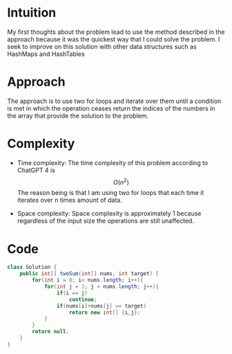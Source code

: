 # Intuition
My first thoughts about the problem lead to use the method described in the approach because it was the quickest way that I could solve the problem. I seek to improve on this solution with other data structures such as HashMaps and HashTables

# Approach
The approach is to use two for loops and iterate over them until a condition is met in which the operation ceases return the indices of the numbers in the array that provide the solution to the problem.

# Complexity
- Time complexity:
The time complexity of this problem according to ChatGPT 4 is $$O(n^2)$$
The reason being is that I am using two for loops that each time it iterates over n times amount of data.

- Space complexity:
Space complexity is approximately 1 because regardless of the input size the operations are still unaffected.

# Code
```Java
class Solution {
    public int[] twoSum(int[] nums, int target) {
        for(int i = 0; i< nums.length; i++){
            for(int j = 1; j < nums.length; j++){
                if(i == j)
                    continue;
                if(nums[i]+nums[j] == target)
                    return new int[] {i,j};
            }
        }
        return null;
    }
}
```